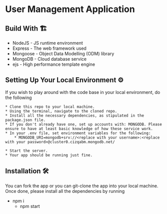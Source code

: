 # User Management Application

## Build With 🏗️

- NodeJS - JS runtime environment
- Express - The web framework used
- Mongoose - Object Data Modelling (ODM) library
- MongoDB - Cloud database service
- ejs - High performance template engine

## Setting Up Your Local Environment ⚙️

If you wish to play around with the code base in your local environment, do the following

```
* Clone this repo to your local machine.
* Using the terminal, navigate to the cloned repo.
* Install all the necessary dependencies, as stipulated in the package.json file.
* If you don't already have one, set up accounts with: MONGODB. Please ensure to have at least basic knowledge of how these service work.
* In your .env file, set environment variables for the following:
    * MONGODB_URI=mongodb+srv://<replace with your username>:<replace with your password>@cluster0.cizqabm.mongodb.net/

* Start the server.
* Your app should be running just fine.
```

## Installation 🛠️

You can fork the app or you can git-clone the app into your local machine. Once done, please install all the
dependencies by running

- npm i
  - npm start
